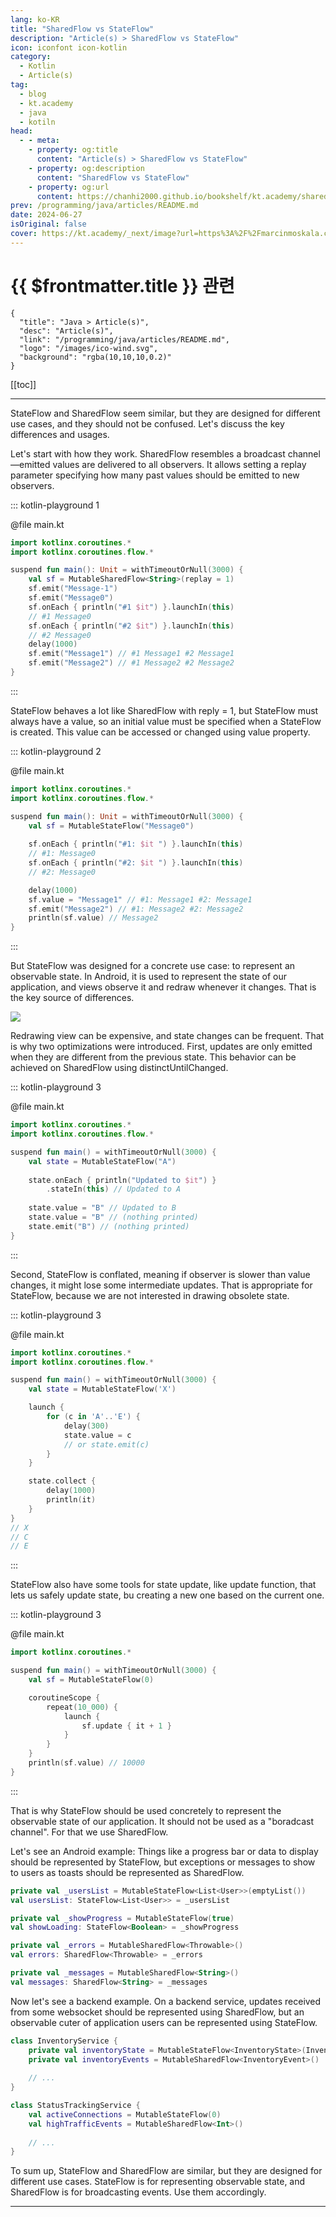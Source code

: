 ```yaml
---
lang: ko-KR
title: "SharedFlow vs StateFlow"
description: "Article(s) > SharedFlow vs StateFlow"
icon: iconfont icon-kotlin
category: 
  - Kotlin
  - Article(s)
tag: 
  - blog
  - kt.academy
  - java
  - kotiln
head:
  - - meta:
    - property: og:title
      content: "Article(s) > SharedFlow vs StateFlow"
    - property: og:description
      content: "SharedFlow vs StateFlow"
    - property: og:url
      content: https://chanhi2000.github.io/bookshelf/kt.academy/sharedflow-vs-stateflow.html
prev: /programming/java/articles/README.md
date: 2024-06-27
isOriginal: false
cover: https://kt.academy/_next/image?url=https%3A%2F%2Fmarcinmoskala.com%2Fkt-academy-articles%2Fimages%2Fsharedflow_vs_stateflow_cover.png&w=1080&q=75
---
```


# {{ $frontmatter.title }} 관련

```component VPCard
{
  "title": "Java > Article(s)",
  "desc": "Article(s)",
  "link": "/programming/java/articles/README.md",
  "logo": "/images/ico-wind.svg",
  "background": "rgba(10,10,10,0.2)"
}
```

[[toc]]

---

<SiteInfo
  name="SharedFlow vs StateFlow"
  desc="When to use SharedFlow and when to use StateFlow."
  url="https://kt.academy/article/sharedflow_vs_stateflow"
  logo="https://kt.academy/logo.png"
  preview="https://kt.academy/_next/image?url=https%3A%2F%2Fmarcinmoskala.com%2Fkt-academy-articles%2Fimages%2Fsharedflow_vs_stateflow_cover.png&w=1080&q=75"/>

StateFlow and SharedFlow seem similar, but they are designed for different use cases, and they should not be confused. Let's discuss the key differences and usages.

Let's start with how they work. SharedFlow resembles a broadcast channel—emitted values are delivered to all observers. It allows setting a replay parameter specifying how many past values should be emitted to new observers.

::: kotlin-playground 1

@file main.kt

```kotlin
import kotlinx.coroutines.*
import kotlinx.coroutines.flow.*

suspend fun main(): Unit = withTimeoutOrNull(3000) {
    val sf = MutableSharedFlow<String>(replay = 1)
    sf.emit("Message-1")
    sf.emit("Message0")
    sf.onEach { println("#1 $it") }.launchIn(this)
    // #1 Message0
    sf.onEach { println("#2 $it") }.launchIn(this)
    // #2 Message0
    delay(1000)
    sf.emit("Message1") // #1 Message1 #2 Message1
    sf.emit("Message2") // #1 Message2 #2 Message2
}
```

:::

StateFlow behaves a lot like SharedFlow with reply = 1, but StateFlow must always have a value, so an initial value must be specified when a StateFlow is created. This value can be accessed or changed using value property.

::: kotlin-playground 2

@file main.kt

```kotlin
import kotlinx.coroutines.*
import kotlinx.coroutines.flow.*

suspend fun main(): Unit = withTimeoutOrNull(3000) {
    val sf = MutableStateFlow("Message0")
    
    sf.onEach { println("#1: $it ") }.launchIn(this) 
    // #1: Message0
    sf.onEach { println("#2: $it ") }.launchIn(this)
    // #2: Message0

    delay(1000)
    sf.value = "Message1" // #1: Message1 #2: Message1
    sf.emit("Message2") // #1: Message2 #2: Message2
    println(sf.value) // Message2
}
```

:::

But StateFlow was designed for a concrete use case: to represent an observable state. In Android, it is used to represent the state of our application, and views observe it and redraw whenever it changes. That is the key source of differences.

![](https://kt.academy/_next/image?url=https%3A%2F%2Fmarcinmoskala.com%2Fkt-academy-articles%2Fimages%2Fsharedflow_vs_stateflow_viewmodel.png&w=1080&q=75)

Redrawing view can be expensive, and state changes can be frequent. That is why two optimizations were introduced. First, updates are only emitted when they are different from the previous state. This behavior can be achieved on SharedFlow using distinctUntilChanged.

::: kotlin-playground 3

@file main.kt

```kotlin
import kotlinx.coroutines.*
import kotlinx.coroutines.flow.*

suspend fun main() = withTimeoutOrNull(3000) {
    val state = MutableStateFlow("A")
    
    state.onEach { println("Updated to $it") }
        .stateIn(this) // Updated to A
    
    state.value = "B" // Updated to B
    state.value = "B" // (nothing printed)
    state.emit("B") // (nothing printed)
}
```

:::

Second, StateFlow is conflated, meaning if observer is slower than value changes, it might lose some intermediate updates. That is appropriate for StateFlow, because we are not interested in drawing obsolete state.

::: kotlin-playground 3

@file main.kt

```kotlin
import kotlinx.coroutines.*
import kotlinx.coroutines.flow.*

suspend fun main() = withTimeoutOrNull(3000) {
    val state = MutableStateFlow('X')

    launch {
        for (c in 'A'..'E') {
            delay(300)
            state.value = c
            // or state.emit(c)
        }
    }

    state.collect {
        delay(1000)
        println(it)
    }
}
// X
// C
// E
```

:::

StateFlow also have some tools for state update, like update function, that lets us safely update state, bu creating a new one based on the current one.

::: kotlin-playground 3

@file main.kt

```kotlin
import kotlinx.coroutines.*

suspend fun main() = withTimeoutOrNull(3000) {
    val sf = MutableStateFlow(0)

    coroutineScope {
        repeat(10_000) {
            launch {
                sf.update { it + 1 }
            }
        }
    }
    println(sf.value) // 10000
}
```

:::

That is why StateFlow should be used concretely to represent the observable state of our application. It should not be used as a "boradcast channel". For that we use SharedFlow.

Let's see an Android example: Things like a progress bar or data to display should be represented by StateFlow, but exceptions or messages to show to users as toasts should be represented as SharedFlow.

```kotlin
private val _usersList = MutableStateFlow<List<User>>(emptyList())
val usersList: StateFlow<List<User>> = _usersList

private val _showProgress = MutableStateFlow(true)
val showLoading: StateFlow<Boolean> = _showProgress

private val _errors = MutableSharedFlow<Throwable>()
val errors: SharedFlow<Throwable> = _errors

private val _messages = MutableSharedFlow<String>()
val messages: SharedFlow<String> = _messages
```

Now let's see a backend example. On a backend service, updates received from some websocket should be represented using SharedFlow, but an observable cuter of application users can be represented using StateFlow.

```kotlin
class InventoryService {
    private val inventoryState = MutableStateFlow<InventoryState>(InventoryState.Loading)
    private val inventoryEvents = MutableSharedFlow<InventoryEvent>()
    
    // ...
}

class StatusTrackingService {
    val activeConnections = MutableStateFlow(0)
    val highTrafficEvents = MutableSharedFlow<Int>()
    
    // ...
}
```

To sum up, StateFlow and SharedFlow are similar, but they are designed for different use cases. StateFlow is for representing observable state, and SharedFlow is for broadcasting events. Use them accordingly.

---

<TagLinks />